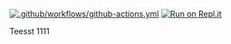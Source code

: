 [![.github/workflows/github-actions.yml](https://github.com/lebarsfa/Test/workflows/.github/workflows/github-actions.yml/badge.svg)](https://github.com/lebarsfa/Test/actions)
[![Run on Repl.it](https://repl.it/badge/github/lebarsfa/Test)](https://repl.it/github/lebarsfa/Test)

Teesst
1111
